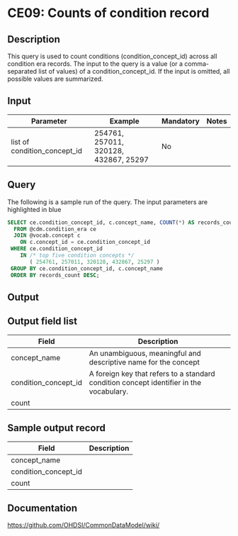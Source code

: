 <!---
Group:condition era
Name:CE09 Counts of condition record
Author:Patrick Ryan
CDM Version: 5.0
-->

# CE09: Counts of condition record

## Description
This query is used to count conditions (condition_concept_id) across all condition era records. The input to the query is a value (or a comma-separated list of values) of a condition_concept_id. If the input is omitted, all possible values are summarized.

## Input

|  Parameter |  Example |  Mandatory |  Notes |
| --- | --- | --- | --- |
| list of condition_concept_id | 254761, 257011, 320128, 432867, 25297 | No |   |

## Query
The following is a sample run of the query. The input parameters are highlighted in  blue

```sql
SELECT ce.condition_concept_id, c.concept_name, COUNT(*) AS records_count
  FROM @cdm.condition_era ce
  JOIN @vocab.concept c 
    ON c.concept_id = ce.condition_concept_id
 WHERE ce.condition_concept_id 
    IN /* top five condition concepts */
       ( 254761, 257011, 320128, 432867, 25297 )
 GROUP BY ce.condition_concept_id, c.concept_name
 ORDER BY records_count DESC;
```

## Output

## Output field list

|  Field |  Description |
| --- | --- |
| concept_name | An unambiguous, meaningful and descriptive name for the concept |
| condition_concept_id | A foreign key that refers to a standard condition concept identifier in the vocabulary. |
| count |   |

## Sample output record

|  Field |  Description |
| --- | --- |
| concept_name |   |
| condition_concept_id |   |
| count |   |

## Documentation
https://github.com/OHDSI/CommonDataModel/wiki/
